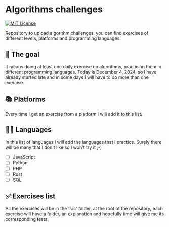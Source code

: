 # Algorithms challenges

[![MIT License](https://img.shields.io/badge/License-MIT-green.svg)](https://choosealicense.com/licenses/mit/)

Repository to upload algorithm challenges, you can find exercises of different levels, platforms and programming languages.

## 🚀 The goal

It means doing at least one daily exercise on algorithms, practicing them in different programming languages. Today is December 4, 2024, so I have already started late and in some days I will have to do more than one exercise.

## 📚 Platforms

Every time I get an exercise from a platform I will add it to this list.

## 👨‍💻 Languages

In this list of languages I will add the languages that I practice. Surely there will be many that I don't like so I won't try it ;-)

- [ ] JavaScript
- [ ] Python
- [ ] PHP
- [ ] Rust
- [ ] SQL

## ✅ Exercises list

All the exercises will be in the 'src' folder, at the root of the repository, each exercise will have a folder, an explanation and hopefully time will give me its corresponding tests.
